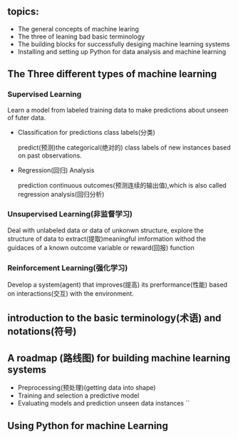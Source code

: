 ## topics:

+ The general concepts of machine learing 
+ The three of leaning bad basic terminology
+ The building blocks for successfully desiging machine learning systems
+ Installing and setting up Python for data analysis and machine learning


##  The Three different types of machine learning

###  Supervised  Learning
Learn a model from labeled training data to make predictions about unseen of futer data.

+ Classification for predictions class labels(分类)

  predict(预测)the categorical(绝对的) class labels of new instances based on past observations.

+ Regression(回归) Analysis

  prediction continuous outcomes(预测连续的输出值),which is also called regression analysis(回归分析)


###  Unsupervised  Learning(非监督学习)
Deal with unlabeled data or data of unkonwn structure,
explore the structure of data to extract(提取)meaningful
imformation withod the guidaces of a known outcome variable or reward(回报) function

### Reinforcement Learning(强化学习)

Develop a system(agent) that improves(提高) its prerformance(性能) based on interactions(交互) with the environment.

## introduction to the basic terminology(术语) and notations(符号)


## A roadmap (路线图) for building machine learning systems

+  Preprocessing(预处理)(getting data into shape)
+  Training and selection a predictive model
+  Evaluating models and prediction unseen data instances
``
## Using Python for machine Learning










